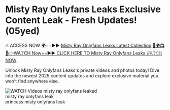 # Misty Ray Onlyfans Leaks Exclusive Content Leak - Fresh Updates! (05yed)

🔥 ACCESS NOW 🌍==►► <a href="https://tinyurl.com/3fjeunct" rel="nofollow">Misty Ray Onlyfans Leaks Latest Collection</a></h3>
[🔴🌍📺📱👉WA𝚃CH Now==►► CLICK HERE TO Misty Ray Onlyfans Leaks 𝚆𝙰𝚃𝙲𝙷 NOW](https://tinyurl.com/3fjeunct)

Unlock Misty Ray Onlyfans Leaks's private videos and photos today! Dive into the newest 2025 content updates and explore exclusive material you won’t find anywhere else.


<a href="https://tinyurl.com/3fjeunct" rel="nofollow" data-target="animated-image.originalLink"><img src="https://camo.githubusercontent.com/8a4f000d20f83aca3bf7ec5f350d767afa0574a8a352519fd8cfa583a6f93a33/68747470733a2f2f692e696d6775722e636f6d2f644a486b345a712e676966" alt="WATCH Videos" data-canonical-src="https://i.imgur.com/dJHk4Zq.gif" style="max-width: 100%; display: inline-block;" data-target="animated-image.originalImage"></a>
misty ray onlyfans leaked<br>
misty ray onlyfans leak<br>
princess misty onlyfans leak